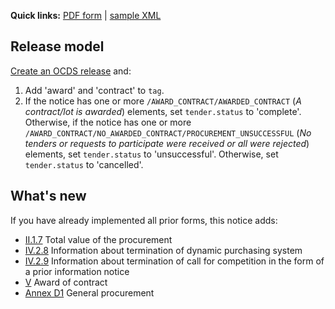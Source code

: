 **Quick links:** [PDF form](http://simap.ted.europa.eu/documents/10184/99173/EN_F03.pdf) | [sample XML](https://github.com/open-contracting/european-union-support/blob/master/output/samples/F03_2014.xml)

## Release model

[Create an OCDS release](../operations#create-a-release) and:

1. Add 'award' and 'contract' to `tag`.
1. If the notice has one or more `/AWARD_CONTRACT/AWARDED_CONTRACT` (*A contract/lot is awarded*) elements, set `tender.status` to 'complete'. Otherwise, if the notice has one or more `/AWARD_CONTRACT/NO_AWARDED_CONTRACT/PROCUREMENT_UNSUCCESSFUL` (*No tenders or requests to participate were received or all were rejected*) elements, set `tender.status` to 'unsuccessful'. Otherwise, set `tender.status` to 'cancelled'.

## What's new

If you have already implemented all prior forms, this notice adds:

* [II.1.7](#II.1.7) Total value of the procurement
* [IV.2.8](#IV.2.8) Information about termination of dynamic purchasing system
* [IV.2.9](#IV.2.9) Information about termination of call for competition in the form of a prior information notice
* [V](#V) Award of contract
* [Annex D1](#annex-d1-general-procurement) General procurement
